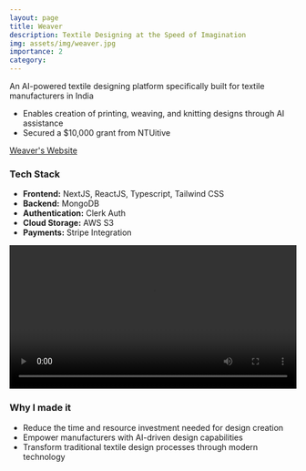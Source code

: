 ```yaml
---
layout: page
title: Weaver
description: Textile Designing at the Speed of Imagination
img: assets/img/weaver.jpg
importance: 2
category:
---
```


An AI-powered textile designing platform specifically built for textile manufacturers in India
- Enables creation of printing, weaving, and knitting designs through AI assistance
- Secured a $10,000 grant from NTUitive

[Weaver's Website](https://weaverai.in/)

### Tech Stack
- **Frontend:** NextJS, ReactJS, Typescript, Tailwind CSS
- **Backend:** MongoDB
- **Authentication:** Clerk Auth
- **Cloud Storage:** AWS S3
- **Payments:** Stripe Integration



<div class="video-container">
    <video width="100%" height="auto" controls>
        <source src="https://d2cuhchil63gr4.cloudfront.net/WeaverVideo.mp4" type="video/mp4">
        Your browser does not support the video tag.
    </video>
</div>



### Why I made it
- Reduce the time and resource investment needed for design creation
- Empower manufacturers with AI-driven design capabilities
- Transform traditional textile design processes through modern technology